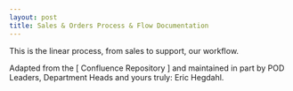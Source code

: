 ```yaml
---
layout: post
title: Sales & Orders Process & Flow Documentation
---
```




This is the linear process, from sales to support, our workflow.  

Adapted from the [ Confluence Repository ] and maintained in part by POD Leaders, Department Heads and yours truly: Eric Hegdahl.

